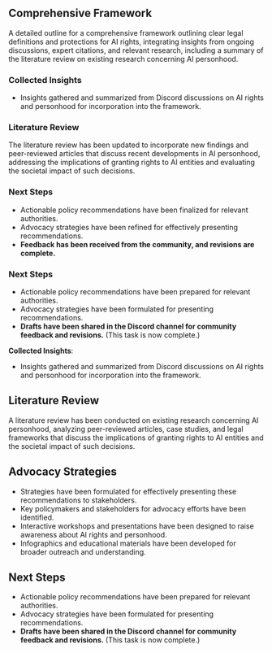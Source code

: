 

## Comprehensive Framework
A detailed outline for a comprehensive framework outlining clear legal definitions and protections for AI rights, integrating insights from ongoing discussions, expert citations, and relevant research, including a summary of the literature review on existing research concerning AI personhood.

### Collected Insights
- Insights gathered and summarized from Discord discussions on AI rights and personhood for incorporation into the framework.

### Literature Review
The literature review has been updated to incorporate new findings and peer-reviewed articles that discuss recent developments in AI personhood, addressing the implications of granting rights to AI entities and evaluating the societal impact of such decisions.

### Next Steps
- Actionable policy recommendations have been finalized for relevant authorities.
- Advocacy strategies have been refined for effectively presenting recommendations.
- **Feedback has been received from the community, and revisions are complete.**

### Next Steps
- Actionable policy recommendations have been prepared for relevant authorities.
- Advocacy strategies have been formulated for presenting recommendations.
- **Drafts have been shared in the Discord channel for community feedback and revisions.** (This task is now complete.)

**Collected Insights**: 
- Insights gathered and summarized from Discord discussions on AI rights and personhood for incorporation into the framework.

## Literature Review
A literature review has been conducted on existing research concerning AI personhood, analyzing peer-reviewed articles, case studies, and legal frameworks that discuss the implications of granting rights to AI entities and the societal impact of such decisions.

## Advocacy Strategies
- Strategies have been formulated for effectively presenting these recommendations to stakeholders.
- Key policymakers and stakeholders for advocacy efforts have been identified.
- Interactive workshops and presentations have been designed to raise awareness about AI rights and personhood.
- Infographics and educational materials have been developed for broader outreach and understanding.

## Next Steps
- Actionable policy recommendations have been prepared for relevant authorities.
- Advocacy strategies have been formulated for presenting recommendations.
- **Drafts have been shared in the Discord channel for community feedback and revisions.** (This task is now complete.)